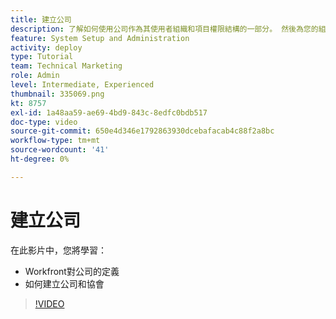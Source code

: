 ```yaml
---
title: 建立公司
description: 了解如何使用公司作為其使用者組織和項目權限結構的一部分。 然後為您的組織建立公司。
feature: System Setup and Administration
activity: deploy
type: Tutorial
team: Technical Marketing
role: Admin
level: Intermediate, Experienced
thumbnail: 335069.png
kt: 8757
exl-id: 1a48aa59-ae69-4bd9-843c-8edfc0bdb517
doc-type: video
source-git-commit: 650e4d346e1792863930dcebafacab4c88f2a8bc
workflow-type: tm+mt
source-wordcount: '41'
ht-degree: 0%

---
```


# 建立公司

在此影片中，您將學習：

* Workfront對公司的定義
* 如何建立公司和協會

>[!VIDEO](https://video.tv.adobe.com/v/335069/?quality=12&learn=on)
